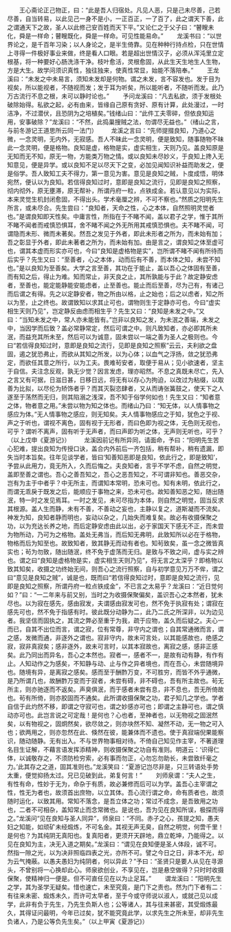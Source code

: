 <!-- { "loadSidebar": true } -->
　　王心斋论正己物正，曰：“此是吾人归宿处。凡见人恶，只是己未尽善，己若尽善，自当转易，以此见己一身不是小，一正百正，一了百了，此之谓天下善，此之谓通天下之故，圣人以此修己安百姓而天下平。”又论仁之于父子曰：“瞽瞍未化，舜是一样命；瞽瞍既化，舜是一样命。可见性能易命。”
　　龙溪书曰：“以世界论之，是千百年习染；以人身论之，是半生倚靠。见在种种行持点检，只在世情上寻得一件极好事业来做，终是看人口眼。若是超出世情汉子，必须从浑沌里立定根基，将一种要好心肠洗涤干净。枝叶愈活，灵根愈固，从此生天生地生人生物，方是大生。故学问须识真性，独往独来，使真性常显，始能不落陪奉。”
　　王龙溪曰：“未发之中未易言，须知未发却是何物。谓之未发，言不容发也。发于目为视矣，所以能视者，不随视而发；发于耳为听矣，所以能听者，不随听而发。此乃万古流行不息之根，未可以静时论也。”
　　予问龙溪曰：“凡去私欲，须于发根处破除始得。私欲之起，必有由来，皆缘自己原有贪好、原有计算，此处漫过，一时洁净，不过潜伏，且恐阴为之培植矣。”钱绪山曰：“此件工夫零碎，但依良知运用，安事破除？”龙溪曰：“不然，此捣巢搜贼之法，勿谓尽无益也。”（绪山之言，与前冬游记王道思所云同一法门）
　　龙溪之言曰：“先师提掇良知，乃道心之微，一念灵明，无内外，无寂感。吾人不昧此一念灵明，便是致知，随事随物不昧此一念灵明，便是格物。良知是虚，格物是实，虚实相生，天则乃见。盖良知原是无知而无不知，原无一物，方能类万物之情。或以良知未尽妙义，于良知上搀入无知意见，便是异学。或以良知不足以尽天下之变，必加见闻知识补益而助发之，便是俗学。吾人致知工夫不得力，第一意见为害。意见是良知之贼，卜度成悟，明体宛然，便认以为良知。若信得良知过时，意即是良知之流行，见即是良知之照察，彻内彻外，原无壅滞，原无帮补，所谓丹府一粒，点铁成金。若认意见以为实际，本来灵觉生机封闭愈固，不得出头。学术毫厘之辨，不可不察也。”然质之阳明先生所言，或未尽合。先生尝曰：“良知者，天命之性，心之本体，自然照明灵觉者也。”是谓良知即天性矣。中庸言性，所指在于不睹不闻，盖以君子之学，惟于其所不睹不闻者而戒慎恐惧耳，舍不睹不闻之外无所用其戒慎恐惧也。夫不睹不闻，可谓隐而未形、微而未著矣。然吾之发见于外者，即此未形者之所为，而未始有加；吾之彰显于外者，即此未著者之所为，而未始有加。由是言之，谓良知之体至虚可也，谓其本虚而形实亦可也，今曰“良知是虚格物是实”，岂所谓不睹不闻有所待而后实乎？先生又曰：“至善者，心之本体，动而后有不善，而本体之知，未尝不知也。”是以良知为至善矣。大学之言至善，其功在于能止，盖以吾心之体固有至善，而有知之后，得止为难。知而常止，非天良之止，其所孰能与于此？故定静安虑者，至善也，能定能静能安能虑者，止至善也。能止而后至善，尽为己有，有诸己而后谓之有得。先之以定静安者，物之所由以格，止之始也；后之以虑者，知之所以为至，止之终也。故谓致知以求其止可也，谓物则生于定静亦可也，今曰“虚实相生天则乃见”，岂定静反由虑而相生乎？先生又曰：“良知是未发之中。”又曰：“当知未发之中，常人亦未能皆有。”岂非以良知之发，为未泯之善端，未发之中，当因学而后致？盖必常静常定，然后可谓之中。则凡致知者，亦必即其所未泯，而益充其所未至，然后可以为诚意，固未尝以一端之善为圣人之极则也。今曰“若信得良知过时，意即是良知之流行，见即是良知之照察”云云，夫利欲之盘固，遏之犹恐弗止，而欲从其知之所发，以为心体；以血气之浮扬，敛之犹恐弗定，而欲任其意之所行，以为工夫。畏难茍安者，取便于易从；见小欲速者，坚主于自信。夫注念反观，孰无少觉？因言发虑，理亦昭然。不息之真既未尽亡，先入之言又有可据，日滋日甚，日移日远，将无有以存心为拘迫，以改过为粘缀，以取善为比拟，以尽伦为矫饰者乎？而其灭裂恣肆者，又从而诪张簧鼓之，使天下之人遂至于荡然而无归，则其陷溺之浅深，吾不知于俗学何如也！先生又曰：“知者意之体，物者意之用。”未尝以物为知之体也。而绪山乃曰：“知无体，以人情事物之感应为体。”无人情事物之感应，则无知矣。夫人情事物感应之于知，犹色之于视、声之于听也，谓视不离色，固有视于无形者，而曰色即为视之体，无色则无视也，可乎？谓听不离声，固有听于无声者，而曰声即为听之体，无声则无听也，可乎？（以上戊申《夏游记》）
　　龙溪因前记有所异同，请面命，予曰：“阳明先生苦心犯难，提出良知为传授口诀，盖合内外前后一齐包括，稍有帮补，稍有遗漏，即失当时本旨矣。往年见谈学者，皆曰‘知善知恶即是良知，依此行之，即是致知’，予尝从此用力，竟无所入，久而后悔之。夫良知者，言乎不学不虑，自然之明觉，盖即至善之谓也。吾心之善吾知之，吾心之恶吾知之，不可谓非知也。善恶交杂，岂有为主于中者乎？中无所主，而谓知本常明，恐未可也。知有未明，依此行之，而谓无乖戾于既发之后，能顺应于事物之来，恐未可也。故知善知恶之知，随出随泯，特一时之发见焉耳。一时之发见，未可尽指为本体，则自然之明觉，固当反求其根源。盖人生而静，未有不善，不善动之妄也，主静以复之，道斯凝而不流矣。神发为知，良知者静而明也，妄动以杂之，几始失而难复矣。故必有收摄保聚之功，以为充达长养之地，而后定静安虑由此以出，必于家国天下感无不正，而未尝为物所动，乃可为之格物。盖处无弗当，而后知无弗明，此致知所以必在于格物，物格而后为知至也。故致知者，致其静无而动有者也。知茍致矣，虽一念之微皆真实也；茍为勿致，随出随泯，终不免于虚荡而无归。是致与不致之间，虚与实之辨也。谓之曰“良知是虚格物是实，虚实相生天则乃见”，将无言之太深乎？即格物以致其知矣，收摄之功终始无间，则吾心之流行照察，自与初学意见万万不侔，谓之曰“意见是良知之贼”，诚是也，既而曰“若信得良知过时，意即是良知之流行，见即是良知之照察，所谓丹府一粒点铁成金”，不已言之太易乎？龙溪曰：“近日觉何如？”曰：“一二年来与前又别，当时之为收摄保聚偏矣，盖识吾心之本然者，犹未尽也。以为寂在感先，感由寂发，夫谓感由寂发可也，然不免于执寂有处；谓寂在感先可也，然不免于指感有时。彼此既分动静为二，此乃二氏之所深非，以为边见者。我坚信而固执之，其流之弊必至重于为我，疏于应物，盖久而后疑之。夫心一而已，自其不出位而言，谓之寂，位有常尊，非守内之谓也；自其常通微而言，谓之感，发微而通，非逐外之谓也。寂非守内，故未可言处，以其能感故也，绝感之寂，寂非真寂矣；感非逐外，故未可言时，以其本寂故也，离寂之感，感非正感矣。此乃同出而异名，吾心之本然也。寂者一，感者不一，是故有动有静，有作有止。人知动作之为感矣，不知静与动、止与作之异者境也，而在吾心，未尝随境异也。随境有异，是离寂之感矣。感而至于酬酢万变，不可胜穷，而皆不外乎通微，是乃所谓几也，故酬酢万变而于寂者，未尝有碍，非不碍也，吾有所主故也。茍无所主，则亦驰逐而不返矣。声臭俱泯，而于感者未尝有息，非不息也，吾无所倚故也。茍有所倚，则亦胶固而不通矣。此所谓收摄保聚之功，君子知几之学也。学者自信于此灼然不移，即谓之守寂可也，谓之妙感亦可也；即谓之主静可也，谓之慎动亦可也。此岂言说之可定哉！是何也？心也者，至神者也，以无物视之固泯然矣，以有物视之，固炯然矣，欲尽敛之，则亦块然不知、凝然不动，无一物之可入也；欲两用之，则亦忽然在此、倏然在彼，能兼体而不遗也。使于真寂端倪果能察识，随动随静。无有出入。不与世界物事相对待。不倚自己知见作主宰，不著道理名目生证解，不藉言语发挥添精神，则收摄保聚之功自有准则。明道云：‘识得仁体，以诚敬存之，不须防检穷索，必有事而勿正，心勿忘勿助长，未尝致纤毫之力。’此其存之之道，固其准则也。”龙溪笑曰：“夏游记岂尽非是，只三转语处手势太重，便觉抑扬太过。兄已见破到此，弟复何言！”
　　刘师泉谓：“夫人之生，有性有命，性妙于无为，命杂于有质，故必兼修而后可以为学。盖吾心主宰谓之性，性无为者也，故须首出庶物，以立其体。吾心流行谓之命，命有质者也，故须随时运化，以致其用。常知不落念，是吾立体之功；常过不成念，是吾致用之功也，二者不可相杂，盖知常止而念常微也。是说也，吾为见在良知所误，极探而得之。”龙溪问“见在良知与圣人同异”，师泉曰：“不同。赤子之心，孩提之知，愚夫妇之知能，如顽矿未经煅炼，不可名金。其视无声无臭，自然之明觉，何啻千里！是何也？为其纯阴无真阳也。复真阳者，更须开天辟地，鼎立乾坤，乃能得之。以见在良知为主，决无入道之期矣。”龙溪曰：“谓见在良知便是圣人体段，诚不可。然指一隙之光，以为决非照临四表之光，亦所不可。譬之今日之日，非本不光，却为云气掩蔽。以愚夫愚妇为纯阴者，何以异此？”予曰：“圣贤只是要人从见在寻源头，不曾别将一心换却此心。师泉欲创业，不享见在，岂是悬空做得？只时时收摄保聚，使精神归一便是。但不可直任见在以为止足耳。”
　　谓龙溪曰：“阳明先生之学，其为圣学无疑矣。惜也速亡，未至究竟，是门下之责也。然为门下者有二：有往来未密、煅炼未久，而许可太早者，至于今或守师说以淑人，或就己见以成学，此非有负于先生，乃先生负斯人也；公等诸人，其与往来甚密，其受煅炼最久，其得证问最明，今年已过矣，犹不能究竟此学，以求先生之所未至，却非先生负诸人，乃是公等负先生矣。”（以上甲寅《夏游记》）
